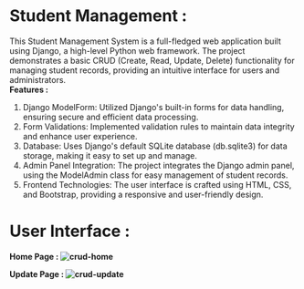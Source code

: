 # Student Management :
This Student Management System is a full-fledged web application built using Django, a high-level Python web framework. 
The project demonstrates a basic CRUD (Create, Read, Update, Delete) functionality for managing student records, providing an intuitive interface for users and administrators.
<br>
<b>Features : </b>
 1. Django ModelForm: Utilized Django's built-in forms for data handling, ensuring secure and efficient data processing.
 2. Form Validations: Implemented validation rules to maintain data integrity and enhance user experience.
 3. Database: Uses Django's default SQLite database (db.sqlite3) for data storage, making it easy to set up and manage.
 4. Admin Panel Integration: The project integrates the Django admin panel, using the ModelAdmin class for easy management of student records.
 5. Frontend Technologies: The user interface is crafted using HTML, CSS, and Bootstrap, providing a responsive and user-friendly design.


# User Interface :

<b>Home Page : 
![crud-home](https://github.com/user-attachments/assets/079e8ca0-32e9-49cf-8bf3-c2dcd79d94b2)

<b>Update Page :
![crud-update](https://github.com/user-attachments/assets/e6f06de4-c437-4c2b-ac0f-61356069e54f)
